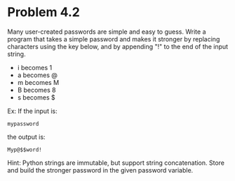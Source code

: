 # Problem 4.2
Many user-created passwords are simple and easy to guess. Write a program that takes a simple password and makes it stronger by replacing characters using the key below, and by appending "!" to the end of the input string.

* i becomes 1
* a becomes @
* m becomes M
* B becomes 8
* s becomes $

Ex: If the input is:

    mypassword

the output is:

    Myp@$$word!
    
Hint: Python strings are immutable, but support string concatenation. Store and build the stronger password in the given password variable.